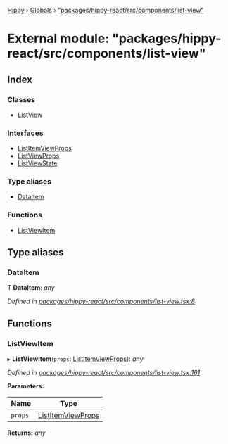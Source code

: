 [Hippy](../README.md) › [Globals](../globals.md) › ["packages/hippy-react/src/components/list-view"](_packages_hippy_react_src_components_list_view_.md)

# External module: "packages/hippy-react/src/components/list-view"

## Index

### Classes

* [ListView](../classes/_packages_hippy_react_src_components_list_view_.listview.md)

### Interfaces

* [ListItemViewProps](../interfaces/_packages_hippy_react_src_components_list_view_.listitemviewprops.md)
* [ListViewProps](../interfaces/_packages_hippy_react_src_components_list_view_.listviewprops.md)
* [ListViewState](../interfaces/_packages_hippy_react_src_components_list_view_.listviewstate.md)

### Type aliases

* [DataItem](_packages_hippy_react_src_components_list_view_.md#dataitem)

### Functions

* [ListViewItem](_packages_hippy_react_src_components_list_view_.md#listviewitem)

## Type aliases

###  DataItem

Ƭ **DataItem**: *any*

*Defined in [packages/hippy-react/src/components/list-view.tsx:8](https://github.com/jeromehan/Hippy/blob/6216275/packages/hippy-react/src/components/list-view.tsx#L8)*

## Functions

###  ListViewItem

▸ **ListViewItem**(`props`: [ListItemViewProps](../interfaces/_packages_hippy_react_src_components_list_view_.listitemviewprops.md)): *any*

*Defined in [packages/hippy-react/src/components/list-view.tsx:161](https://github.com/jeromehan/Hippy/blob/6216275/packages/hippy-react/src/components/list-view.tsx#L161)*

**Parameters:**

Name | Type |
------ | ------ |
`props` | [ListItemViewProps](../interfaces/_packages_hippy_react_src_components_list_view_.listitemviewprops.md) |

**Returns:** *any*
